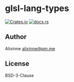 # glsl-lang-types

[![Crates.io](https://img.shields.io/crates/v/glsl-lang-types)](https://crates.io/crates/glsl-lang-types)
[![docs.rs](https://img.shields.io/docsrs/glsl-lang-types)](https://docs.rs/glsl-lang-types/)



## Author

Alixinne <alixinne@pm.me>

## License

BSD-3-Clause
